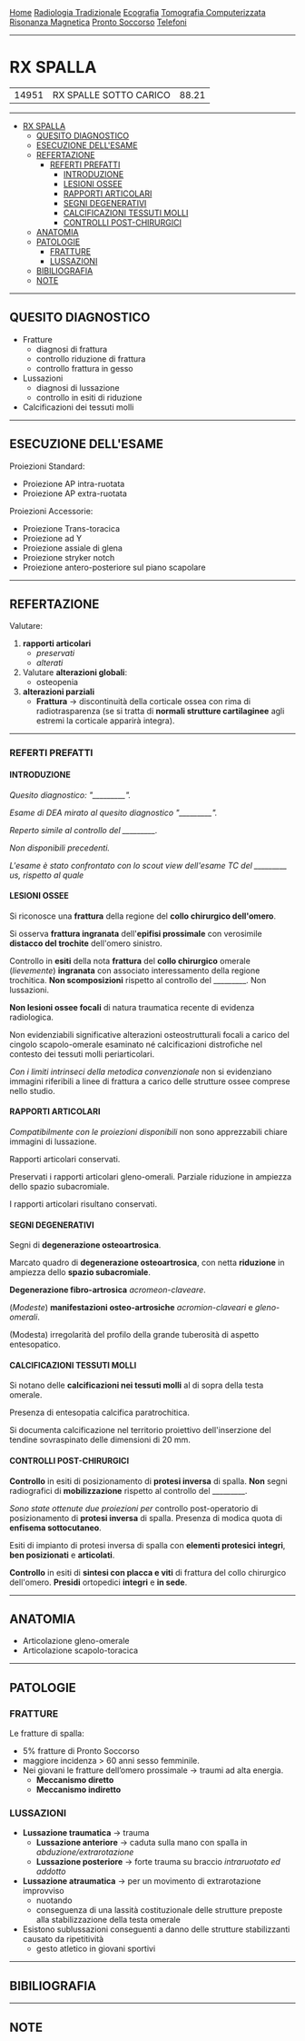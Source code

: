 <div class="topnav">
  <a href="https://sl-rad.github.io/SL-Rad-Vademecum">Home</a>
  <a href="https://sl-rad.github.io/SL-Rad-Vademecum/radiologia_tradizionale.html">Radiologia Tradizionale</a>
  <a href="https://sl-rad.github.io/SL-Rad-Vademecum/ecografia.html">Ecografia</a>
  <a href="https://sl-rad.github.io/SL-Rad-Vademecum/tomografia_computerizzata.html">Tomografia Computerizzata</a>
  <a href="https://sl-rad.github.io/SL-Rad-Vademecum/risonanza_magnetica.html">Risonanza Magnetica</a>
  <a href="https://sl-rad.github.io/SL-Rad-Vademecum/pronto_soccorso.html">Pronto Soccorso</a>
  <a href="https://sl-rad.github.io/SL-Rad-Vademecum/contatti.html">Telefoni</a>
</div>

- - -

# RX SPALLA

|       |                        |       |
| ----- | ---------------------- | ----- |
| 14951 | RX SPALLE SOTTO CARICO | 88.21 |


- - -

- [RX SPALLA](#rx-spalla)
	- [QUESITO DIAGNOSTICO](#quesito-diagnostico)
	- [ESECUZIONE DELL'ESAME](#esecuzione-dellesame)
	- [REFERTAZIONE](#refertazione)
		- [REFERTI PREFATTI](#referti-prefatti)
			- [INTRODUZIONE](#introduzione)
			- [LESIONI OSSEE](#lesioni-ossee)
			- [RAPPORTI ARTICOLARI](#rapporti-articolari)
			- [SEGNI DEGENERATIVI](#segni-degenerativi)
			- [CALCIFICAZIONI TESSUTI MOLLI](#calcificazioni-tessuti-molli)
			- [CONTROLLI POST-CHIRURGICI](#controlli-post-chirurgici)
	- [ANATOMIA](#anatomia)
	- [PATOLOGIE](#patologie)
		- [FRATTURE](#fratture)
		- [LUSSAZIONI](#lussazioni)
	- [BIBILIOGRAFIA](#bibiliografia)
	- [NOTE](#note)

- - -

## QUESITO DIAGNOSTICO

- Fratture
  - diagnosi di frattura
  - controllo riduzione di frattura
  - controllo frattura in gesso
- Lussazioni
  - diagnosi di lussazione
  - controllo in esiti di riduzione
- Calcificazioni dei tessuti molli

---

## ESECUZIONE DELL'ESAME

Proiezioni Standard:

- Proiezione AP intra-ruotata
- Proiezione AP extra-ruotata

Proiezioni Accessorie:

- Proiezione Trans-toracica
- Proiezione ad Y
- Proiezione assiale di glena
- Proiezione stryker notch
- Proiezione antero-posteriore sul piano scapolare

---

## REFERTAZIONE

Valutare:

1. **rapporti articolari**
   - *preservati*
   - *alterati*
2. Valutare **alterazioni globali**:
   - osteopenia
3. **alterazioni parziali**
   - **Frattura** &rarr; discontinuità della corticale ossea con rima di radiotrasparenza (se si tratta di **normali strutture cartilaginee** agli estremi la corticale apparirà integra).

---
### REFERTI PREFATTI

#### INTRODUZIONE

*Quesito diagnostico: "_________".*

*Esame di DEA mirato al quesito diagnostico "_________".*

*Reperto simile al controllo del _________.*

*Non disponibili precedenti.*

*L'esame è stato confrontato con lo scout view dell'esame TC del _________ us, rispetto al quale*

#### LESIONI OSSEE
Si riconosce una **frattura** della regione del **collo chirurgico dell'omero**.

Si osserva **frattura ingranata** dell'**epifisi prossimale** con verosimile **distacco del trochite** dell'omero sinistro.

Controllo in **esiti** della nota **frattura** del **collo chirurgico** omerale (*lievemente*) **ingranata** con associato interessamento della regione trochitica. 
**Non scomposizioni** rispetto al controllo del _________. Non lussazioni.

**Non lesioni ossee focali** di natura traumatica recente di evidenza radiologica.

Non evidenziabili significative alterazioni osteostrutturali focali a carico del cingolo scapolo-omerale esaminato né calcificazioni distrofiche nel contesto dei tessuti molli periarticolari.

*Con i limiti intrinseci della metodica convenzionale* non si evidenziano immagini riferibili a linee di frattura a carico delle strutture ossee comprese nello studio.

#### RAPPORTI ARTICOLARI

*Compatibilmente con le proiezioni disponibili* non sono apprezzabili chiare immagini di lussazione.

Rapporti articolari conservati.

Preservati i rapporti articolari gleno-omerali.
Parziale riduzione in ampiezza dello spazio subacromiale.

I rapporti articolari risultano conservati.

#### SEGNI DEGENERATIVI

Segni di **degenerazione osteoartrosica**.

Marcato quadro di **degenerazione osteoartrosica**, con netta **riduzione** in ampiezza dello **spazio subacromiale**.

**Degenerazione fibro-artrosica** *acromeon-claveare*.

(*Modeste*) **manifestazioni osteo-artrosiche** *acromion-claveari* e *gleno-omerali*.

(Modesta) irregolarità del profilo della grande tuberosità di aspetto entesopatico.

#### CALCIFICAZIONI TESSUTI MOLLI

Si notano delle **calcificazioni nei tessuti molli** al di sopra della testa omerale.

Presenza di entesopatia calcifica paratrochitica.

Si documenta calcificazione nel territorio proiettivo dell'inserzione del tendine sovraspinato delle dimensioni di 20 mm.

#### CONTROLLI POST-CHIRURGICI

**Controllo** in esiti di posizionamento di **protesi inversa** di spalla.
**Non** segni radiografici di **mobilizzazione** rispetto al controllo del _________.


*Sono state ottenute due proiezioni per* controllo post-operatorio di posizionamento di **protesi inversa** di spalla. Presenza di modica quota di **enfisema sottocutaneo**.

Esiti di impianto di protesi inversa di spalla con **elementi protesici** **integri**, **ben posizionati** e **articolati**.

**Controllo** in esiti di **sintesi con placca e viti** di frattura del collo chirurgico dell'omero. **Presidi** ortopedici **integri** e **in sede**.

---

## ANATOMIA

- Articolazione gleno-omerale
- Articolazione scapolo-toracica

---

## PATOLOGIE

### FRATTURE

Le fratture di spalla:
- 5% fratture di Pronto Soccorso
- maggiore incidenza > 60 anni sesso femminile.
- Nei  giovani  le fratture dell’omero  prossimale &rarr; traumi  ad  alta
energia.
  - **Meccanismo diretto**
  - **Meccanismo indiretto**

### LUSSAZIONI

- **Lussazione  traumatica** &rarr; trauma
  - **Lussazione anteriore** &rarr; caduta sulla mano con spalla in *abduzione/extrarotazione*
  - **Lussazione posteriore** &rarr; forte trauma su braccio *intraruotato ed addotto*
- **Lussazione  atraumatica** &rarr; per  un  movimento  di
extrarotazione  improvviso
	- nuotando
  - conseguenza di una lassità costituzionale delle strutture preposte alla stabilizzazione della testa omerale
- Esistono sublussazioni conseguenti a danno delle strutture stabilizzanti causato da ripetitività
  - gesto atletico in giovani sportivi

---

## BIBILIOGRAFIA

---

## NOTE